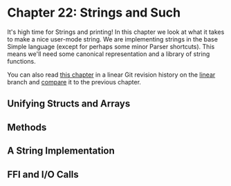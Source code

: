 # Chapter 22: Strings and Such

It's high time for Strings and printing!  In this chapter we look at what it
takes to make a nice user-mode string.  We are implementing strings in the base
Simple language (except for perhaps some minor Parser shortcuts).  This means
we'll need some canonical representation and a library of string functions.



You can also read [this chapter](https://github.com/SeaOfNodes/Simple/tree/linear-chapter21) in a linear Git revision history on the [linear](https://github.com/SeaOfNodes/Simple/tree/linear) branch and [compare](https://github.com/SeaOfNodes/Simple/compare/linear-chapter20...linear-chapter21) it to the previous chapter.


## Unifying Structs and Arrays

## Methods

## A String Implementation

## FFI and I/O Calls
